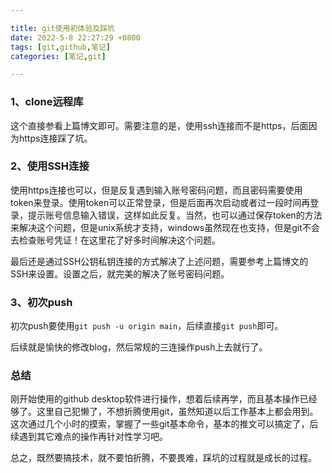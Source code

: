 ```yaml
---

title: git使用初体验及踩坑
date: 2022-5-8 22:27:29 +0800
tags: [git,github,笔记]
categories: [笔记,git]

---
```


### 1、clone远程库

这个直接参看上篇博文即可。需要注意的是，使用ssh连接而不是https，后面因为https连接踩了坑。

### 2、使用SSH连接

使用https连接也可以，但是反复遇到输入账号密码问题，而且密码需要使用token来登录。使用token可以正常登录，但是后面再次启动或者过一段时间再登录，提示账号信息输入错误，这样如此反复。当然，也可以通过保存token的方法来解决这个问题，但是unix系统才支持，windows虽然现在也支持，但是git不会去检查账号凭证！在这里花了好多时间解决这个问题。

最后还是通过SSH公钥私钥连接的方式解决了上述问题，需要参考上篇博文的SSH来设置。设置之后，就完美的解决了账号密码问题。

### 3、初次push

初次push要使用`git push -u origin main`，后续直接`git push`即可。

后续就是愉快的修改blog，然后常规的三连操作push上去就行了。

### 总结

刚开始使用的github desktop软件进行操作，想着后续再学，而且基本操作已经够了。这里自己犯懒了，不想折腾使用git，虽然知道以后工作基本上都会用到。这次通过几个小时的摸索，掌握了一些git基本命令，基本的推文可以搞定了，后续遇到其它难点的操作再针对性学习吧。

总之，既然要搞技术，就不要怕折腾，不要畏难，踩坑的过程就是成长的过程。